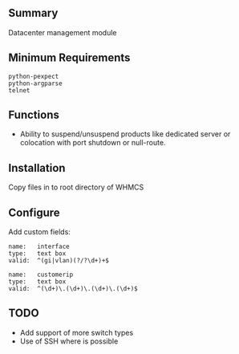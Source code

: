 ## Summary ##

Datacenter management module

## Minimum Requirements ##

	python-pexpect
	python-argparse
	telnet

## Functions ##

* Ability to suspend/unsuspend products like dedicated server or colocation with port shutdown or null-route.

## Installation

Copy files in to root directory of WHMCS

## Configure

Add custom fields:

	name:	interface
	type:	text box
	valid:	^(gi|vlan)(?/?\d+)+$

	name:	customerip
	type:	text box
	valid:	^(\d+)\.(\d+)\.(\d+)\.(\d+)$

## TODO ##

* Add support of more switch types
* Use of SSH where is possible